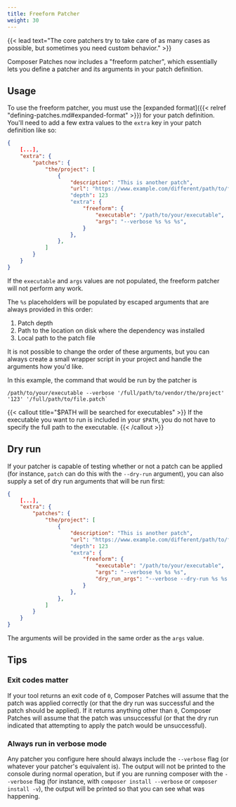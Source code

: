 ```yaml
---
title: Freeform Patcher
weight: 30
---
```


{{< lead text="The core patchers try to take care of as many cases as possible, but sometimes you need custom behavior." >}}

Composer Patches now includes a "freeform patcher", which essentially lets you define a patcher and its arguments in your patch definition.

## Usage

To use the freeform patcher, you must use the [expanded format]({{< relref "defining-patches.md#expanded-format" >}}) for your patch definition. You'll need to add a few extra values to the `extra` key in your patch definition like so:

```json
{
    [...],
    "extra": {
        "patches": {
            "the/project": [
                {
                    "description": "This is another patch",
                    "url": "https://www.example.com/different/path/to/file.patch"
                    "depth": 123
                    "extra": {
                        "freeform": {
                            "executable": "/path/to/your/executable",
                            "args": "--verbose %s %s %s",
                        }
                    },
                },
            ]
        }
    }
}
```

If the `executable` and `args` values are not populated, the freeform patcher will not perform any work.

The `%s` placeholders will be populated by escaped arguments that are always provided in this order:

1. Patch depth
2. Path to the location on disk where the dependency was installed
3. Local path to the patch file

It is not possible to change the order of these arguments, but you can always create a small wrapper script in your project and handle the arguments how you'd like.

In this example, the command that would be run by the patcher is
```shell
/path/to/your/executable --verbose '/full/path/to/vendor/the/project' '123' '/full/path/to/file.patch`
```

{{< callout title="$PATH will be searched for executables" >}}
If the executable you want to run is included in your `$PATH`, you do not have to specify the full path to the executable.
{{< /callout >}}

## Dry run

If your patcher is capable of testing whether or not a patch can be applied (for instance, `patch` can do this with the `--dry-run` argument), you can also supply a set of dry run arguments that will be run first:

```json
{
    [...],
    "extra": {
        "patches": {
            "the/project": [
                {
                    "description": "This is another patch",
                    "url": "https://www.example.com/different/path/to/file.patch"
                    "depth": 123
                    "extra": {
                        "freeform": {
                            "executable": "/path/to/your/executable",
                            "args": "--verbose %s %s %s",
                            "dry_run_args": "--verbose --dry-run %s %s %s"
                        }
                    },
                },
            ]
        }
    }
}
```

The arguments will be provided in the same order as the `args` value.

## Tips

### Exit codes matter

If your tool returns an exit code of `0`, Composer Patches will assume that the patch was applied correctly (or that the dry run was successful and the patch should be applied). If it returns anything other than `0`, Composer Patches will assume that the patch was unsuccessful (or that the dry run indicated that attempting to apply the patch would be unsuccessful).

### Always run in verbose mode

Any patcher you configure here should always include the `--verbose` flag (or whatever your patcher's equivalent is). The output will not be printed to the console during normal operation, but if you are running composer with the `--verbose` flag (for instance, with `composer install --verbose` or `composer install -v`), the output will be printed so that you can see what was happening.
